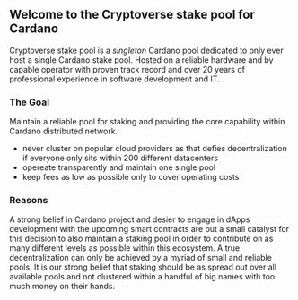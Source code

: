 ## Welcome to the Cryptoverse stake pool for Cardano

Cryptoverse stake pool is a _singleton_ Cardano pool dedicated to only ever host a single Cardano stake pool. Hosted on a reliable hardware and by capable operator with proven track record and over 20 years of professional experience in software development and IT.

### The Goal

Maintain a reliable pool for staking and providing the core capability within Cardano distributed network. 
* never cluster on popular cloud providers as that defies decentralization if everyone only sits within 200 different datacenters
* opereate transparently and maintain one single pool
* keep fees as low as possible only to cover operating costs

### Reasons

A strong belief in Cardano project and desier to engage in dApps development with the upcoming smart contracts are but a small catalyst for this decision to also maintain a staking pool in order to contribute on as many different levels as possible within this ecosystem. A true decentralization can only be achieved by a myriad of small and reliable pools. It is our strong belief that staking should be as spread out over all available pools and not clustered within a handful of big names with too much money on their hands.
